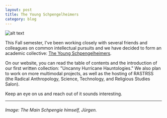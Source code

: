 ```yaml
---
layout: post
title: The Young Schpengelheimers
category: blog
---
```


![alt text](https://trgenovese.github.io/blog/images/tys.jpg)

This Fall semester, I've been working closely with several friends and colleagues on common intellectual pursuits and we have decided to form an academic collective: <a href="http://www.buylemons.club" target="_blank">The Young Schpengelheimers</a>. 

On our website, you can read the table of contents and the introduction of our first written collection: "Uncanny Hurricane Hauntologies." We also plan to work on more multimodal projects, as well as the hosting of RASTRSS (the Radical Anthropology, Science, Technology, and Religious Studies Salon).

Keep an eye on us and reach out of it sounds interesting.

___
###### Image: The Main Schpengie himself, Jürgen.
